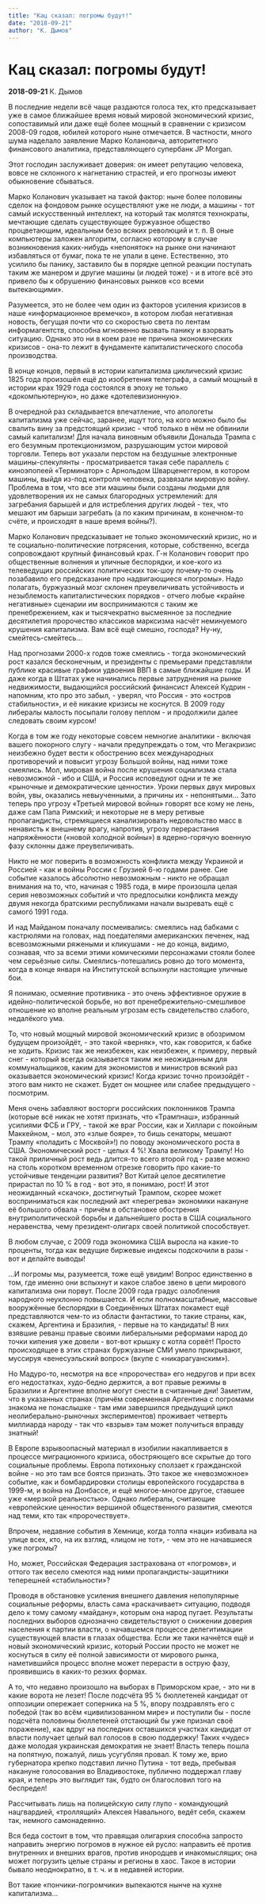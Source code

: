 ```yaml
---
title: "Кац сказал: погромы будут!"
date: "2018-09-21"
author: "К. Дымов"
---
```


# Кац сказал: погромы будут!

**2018-09-21** К. Дымов

В последние недели всё чаще раздаются голоса тех, кто предсказывает уже в самое ближайшее время новый мировой экономический кризис, сопоставимый или даже ещё более мощный в сравнении с кризисом 2008-09 годов, юбилей которого ныне отмечается. В частности, много шума наделало заявление Марко Колановича, авторитетного финансового аналитика, представляющего супербанк JP Morgan.

Этот господин заслуживает доверия: он имеет репутацию человека, вовсе не склонного к нагнетанию страстей, и его прогнозы имеют обыкновение сбываться.

Марко Коланович указывает на такой фактор: ныне более половины сделок на фондовом рынке осуществляют уже не люди, а машины - тот самый искусственный интеллект, на который так молятся технократы, мечтающие сделать существующее буржуазное общество процветающим, идеальным безо всяких революций и т. п. В оные компьютеры заложен алгоритм, согласно которому в случае возникновения каких-нибудь «непоняток» на рынке они начинают избавляться от бумаг, пока те не упали в цене. Естественно, это усилило бы панику, заставило бы в порядке цепной реакции поступать таким же манером и другие машины (и людей тоже) - и в итоге всё это привело бы к обрушению финансовых рынков «со всеми вытекающими».

Разумеется, это не более чем один из факторов усиления кризисов в наше «информационное времечко», в котором любая негативная новость, бегущая почти что со скоростью света по лентам информагентств, способна мгновенно вызвать панику и взорвать ситуацию. Однако это ни в коем разе не причина экономических кризисов - она-то лежит в фундаменте капиталистического способа производства.

В конце концов, первый в истории капитализма циклический кризис 1825 года произошёл ещё до изобретения телеграфа, а самый мощный в истории крах 1929 года состоялся в эпоху не только «докомпьютерную», но даже «дотелевизионную».

В очередной раз складывается впечатление, что апологеты капитализма уже сейчас, заранее, ищут того, на кого можно было бы свалить вину за предстоящий кризис - чтоб только в нём не обвинили самый капитализм! Для начала виновным объявили Дональда Трампа с его безумным протекционизмом, разрушающим устои мировой торговли. Теперь вот указали перстом на бездушные электронные машины-спекулянты - просматривается такая себе параллель с киноэпопеей «Терминатор» с Арнольдом Шварценеггером, в котором машины, выйдя из-под контроля человека, развязали мировую войну. Проблема в том, что все эти машины были созданы людьми для удовлетворения их не самых благородных устремлений: для загребания барышей и для истребления других людей - тех, что мешают им барыши загребать (а по каким причинам, в конечном-то счёте, и происходят в наше время войны?).

Марко Коланович предсказывает не только экономический кризис, но и те социально-политические потрясения, которые, собственно, всегда сопровождают крупный финансовый крах. Г-н Коланович говорит про общественные волнения и уличные беспорядки, и кое-кого из телеведущих российских политических ток-шоу почему-то очень позабавило его предсказание про надвигающиеся «погромы». Надо полагать, буржуазный мозг склонен преувеличивать устойчивость и незыблемость капиталистических порядков - отчего любые «крайне негативные» сценарии им воспринимаются с таким же пренебрежением, как и тысячекратно высмеянное за последние десятилетия пророчество классиков марксизма насчёт неминуемого крушения капитализма. Вам всё ещё смешно, господа? Ну-ну, смейтесь-смейтесь...

Над прогнозами 2000-х годов тоже смеялись - тогда экономический рост казался бесконечным, и президенты с премьерами представляли публике красивые графики удвоения ВВП в самые ближайшие годы. И даже когда в Штатах уже начинались первые затруднения на рынке недвижимости, выдающийся российский финансист Алексей Кудрин - напомним, кто про это забыл, - уверял, что Россия - это «остров стабильности», и её никакие кризисы не коснутся. В 2009 году либералы малость посыпали голову пеплом - и продолжили далее следовать своим курсом!

Когда в том же году некоторые совсем немногие аналитики - включая вашего покорного слугу - начали предупреждать о том, что Мегакризис неизбежно будет вести к обострению всех международных противоречий и повысит угрозу Большой войны, над ними тоже смеялись. Мол, мировая война после крушения социализма стала невозможной - ибо и США, и Россия исповедуют одни и те же «рыночные и демократические ценности». Уроки первых двух мировых войн, увы, оказались невыученными, а причины их - непонятыми... Зато теперь про угрозу «Третьей мировой войны» говорят все кому не лень, даже сам Папа Римский; и некоторые не в меру ретивые пропагандисты, стремящиеся канализировать недовольство масс в ненависть к внешнему врагу, напротив, угрозу перерастания напряжённости («новой холодной войны») в ядерно-горячую военную фазу склонны даже преувеличивать.

Никто не мог поверить в возможность конфликта между Украиной и Россией - как и войны России с Грузией 6-ю годами ранее. Сие событие казалось абсолютно невозможным - никто не обращал внимания на то, что, начиная с 1985 года, в мире произошла целая серия невозможных событий и что предпосылки конфликта между двумя некогда братскими республиками начали вызревать ещё с самогó 1991 года.

И над Майданом поначалу посмеивались: смеялись над бабками с кастрюлями на головах, над поедателями американских печенек, над всевозможными ряжеными и кликушами - не до конца, видимо, сознавая, что за всеми этими комическими персонажами стояли более чем серьёзные силы. Смеялись-потешались ровно до того момента, когда в конце января на Институтской вспыхнули настоящие уличные бои.

Я понимаю, осмеяние противника - это очень эффективное оружие в идейно-политической борьбе, но вот пренебрежительно-смешливое отношение ко вполне реальным угрозам есть свидетельство слабого, недалёкого ума.

То, что новый мощный мировой экономический кризис в обозримом будущем произойдёт, - это такой «верняк», что, как говорится, к бабке не ходить. Кризис так же неизбежен, как неизбежен, к примеру, первый снег - который всегда оказывается таким же неожиданным для коммунальщиков, каким для экономистов и министров всякий раз оказывается экономический кризис! Когда кризис точно произойдёт - этого вам никто не скажет. Будет он мощнее или слабее предыдущего - посмотрим.

Меня очень забавляют восторги российских поклонников Трампа (которые всё никак не хотят признать, что «Трампнаш», избранный усилиями ФСБ и ГРУ, - такой же враг России, как и Хиллари с покойным Маккейном, - мол, это «злые бояре», то бишь сенаторы, мешают Трампу «поладить с Москвой»!) по поводу экономического роста в США. Экономический рост - целых 4 %! Хвала великому Трампу! Но такой приличный рост ведь длится-то всего второй год - разве можно на столь коротком временном отрезке говорить про какие-то устойчивые тенденции развития? Вот Китай целое десятилетие прирастал по 10 % в год - вот это, я понимаю, рост! И этот неожиданный «скачок», достигнутый Трампом, скорее может восприниматься как последний акт «перегрева» экономики накануне её большого обвала - причём в обстановке обострения внутриполитической борьбы и дальнейшего роста в США социального неравенства, чему президент-олигарх своей политикой способствует.

В любом случае, с 2009 года экономика США выросла на какие-то проценты, тогда как ведущие биржевые индексы подскочили в разы - вот и делайте выводы!

...И погромы мы, разумеется, тоже ещё увидим! Вопрос единственно в том, где именно они вспыхнут и какое слабое звено в цепи мирового капитализма они порвут. После 2009 года градус озлобления народного неуклонно повышается. И если полномасштабные, массовые вооружённые беспорядки в Соединённых Штатах покамест ещё представляются чем-то из области фантастики, то такие страны, как, скажем, Аргентина и Бразилия, - первые на то кандидаты! В них взявшие реванш правые своими либеральными реформами народ до точки кипения уже довели - вот-вот крышку с котла сорвёт! Просто происходящее в этих странах буржуазные СМИ умело прикрывают, муссируя «венесуэльский вопрос» (вкупе с «никарагуанским»).

Но Мадуро-то, несмотря на все «пророчества» его недругов и при всех его недостатках, худо-бедно держится, а вот правые режимы в Бразилии и Аргентине вполне могут снести в считанные дни! Заметим, что в указанных странах (причём современная Аргентина с погромами знакома не понаслышке - там ими завершился предыдущий цикл неолиберально-рыночных экспериментов) проживает четверть миллиарда народу - так что «взрыв» там может получиться вправду знатный!

В Европе взрывоопасный материал в изобилии накапливается в процессе миграционного кризиса, обостряющего все скрытые до того социальные проблемы. Европа потихоньку сползает к гражданской войне - но это там все боятся признать. Это такое же «невозможное» событие, как и бомбардировки столицы европейского государства в 1999-м, и война на Донбассе, и ещё многое-многое другое, ставшее уже «мерзкой реальностью». Однако либералы, считающие «европейские ценности» вершиной общественного развития, смеются над теми, кто так «пророчествует».

Впрочем, недавние события в Хемнице, когда толпа «наци» избивала на улице всех, кто, на их взгляд, «лицом не тот», - чем это не начавшиеся уже погромы?

Но, может, Российская Федерация застрахована от «погромов», и оттого так весело смеются над ними пропагандисты-защитники теперешней «стабильности»?

Проводя в обстановке усиления внешнего давления непопулярные социальные реформы, власть сама «раскачивает» ситуацию, подводя дело к тому самому «майдану», которым она народ пугает. Результаты последних выборов однозначно свидетельствуют о снижении доверия населения к партии власти, о начавшемся процессе делегитимации существующей власти в глазах общества. Если же таки начнётся ещё и новый экономический кризис, который России просто не может не коснуться в силу её полной зависимости от мирового рынка, наметившийся процесс вполне может перерасти в острую фазу, проявившись в каких-то резких формах.

А то, что недавно произошло на выборах в Приморском крае, - это ни в какие ворота не лезет! После подсчёта 95 % бюллетеней кандидат от оппозиции опережает соперника на 5 %, впору поздравлять его с победой (так во всём «цивилизованном мире» и поступили бы - после подсчёта половины бюллетеней отстающий бы уже признал своё поражение), как вдруг на последних оставшихся участках кандидат от власти получает целый вал голосов в свою поддержку! Таких «чудес» даже молодая украинская демократия не знает! Власть теперь пошла на попятную, пожалуй, лишь усугубляя провал. К тому же, врио губернатора крепко подставил лично Путина - тот ведь, пребывая накануне голосования во Владивостоке, публично поддержал главу края, и теперь это выглядит так, будто он благословил того на беспредел!

Рассчитывать лишь на полицейскую силу глупо - командующий нацгвардией, «троллящий» Алексея Навального, ведёт себя, скажем так, немного самонадеянно.

Вся беда состоит в том, что правящая олигархия способна запросто направить энергию погромов в нужное ей русло: направить её против внутренних и внешних врагов, против инородцев и инакомыслящих; она может погрузить целые страны и регионы в хаос. Такое в истории бывало неоднократно, в т. ч. и в недавней истории.

Вот такие «пончики-погромчики» выпекаются нынче на кухне капитализма...